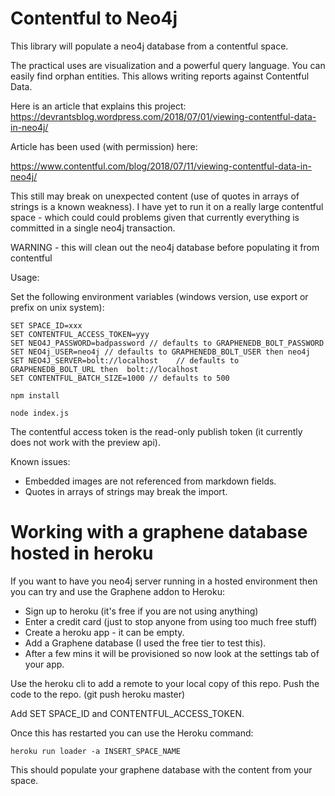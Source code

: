 Contentful to Neo4j
===================

This library will populate a neo4j database from a contentful space.

The practical uses are visualization and a powerful query language.
You can easily find orphan entities.
This allows writing reports against Contentful Data.

Here is an article that explains this project: https://devrantsblog.wordpress.com/2018/07/01/viewing-contentful-data-in-neo4j/

Article has been used (with permission) here:

https://www.contentful.com/blog/2018/07/11/viewing-contentful-data-in-neo4j/

This still may break on unexpected content (use of quotes in arrays of strings is a known weakness).
I have yet to run it on a really large contentful space - which could could problems given that currently 
everything is committed in a single neo4j transaction.

WARNING - this will clean out the neo4j database before populating it from contentful

Usage:

Set the following environment variables (windows version, use export or prefix on unix system):

```
SET SPACE_ID=xxx
SET CONTENTFUL_ACCESS_TOKEN=yyy
SET NEO4J_PASSWORD=badpassword // defaults to GRAPHENEDB_BOLT_PASSWORD
SET NEO4j_USER=neo4j // defaults to GRAPHENEDB_BOLT_USER then neo4j
SET NEO4J_SERVER=bolt://localhost    // defaults to GRAPHENEDB_BOLT_URL then  bolt://localhost
SET CONTENTFUL_BATCH_SIZE=1000 // defaults to 500

npm install

node index.js
```

The contentful access token is the read-only publish token (it currently does not work with the preview api).

Known issues:

- Embedded images are not referenced from markdown fields.
- Quotes in arrays of strings may break the import.

Working with a graphene database hosted in heroku
=================================================

If you want to have you neo4j server running in a hosted environment then you can try and use the Graphene addon to Heroku:

- Sign up to heroku (it's free if you are not using anything)
- Enter a credit card (just to stop anyone from using too much free stuff)
- Create a heroku app - it can be empty.
- Add a Graphene database (I used the free tier to test this).
- After a few mins it will be provisioned so now look at the settings tab of your app.

Use the heroku cli to add a remote to your local copy of this repo.
Push the code to the repo. (git push heroku master)

Add SET SPACE_ID and CONTENTFUL_ACCESS_TOKEN.

Once this has restarted you can use the Heroku command:

```
heroku run loader -a INSERT_SPACE_NAME
```

This should populate your graphene database with the content from your space.
